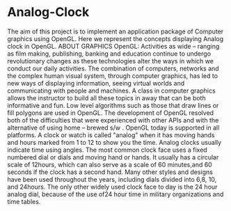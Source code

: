 # Analog-Clock
The aim of this project is to implement an application package of Computer graphics using OpenGL. Here we represent the concepts displaying Analog clock in OpenGL.
ABOUT GRAPHICS OpenGL: Activities as wide – ranging as film making, publishing, banking and education continue to undergo revolutionary changes as these technologies alter the ways in which we conduct our daily activities. The combination of computers, networks and the complex human visual system, through computer graphics, has led to new ways of displaying information, seeing virtual worlds and communicating with people and machines. A class in computer graphics allows the instructor to build all these topics in away that can be both informative and fun. Low level algorithms such as those that
draw lines or fill polygons are used in OpenGL.
The development of OpenGL resolved both of the difficulties that were experienced with other APIs and with the alternative of using home – brewed s/w .
OpenGL today is supported in all platforms. A clock or watch is called "analog" when it has moving hands and hours marked from 1 to 12 to show you the time.
Analog clocks usually indicate time using angles. The most common clock face uses a fixed numbered dial or dials and moving hand or hands. It usually has a circular scale of 12hours, which can also serve as a scale of 60 minutes,and 60 seconds if the clock has a second hand. Many other styles and designs have been used throughout the years, including dials divided into 6,8, 10, and 24hours. The only other widely used clock face to day is the 24 hour analog dial,
because of the use of24 hour time in military organizations and time tables.
